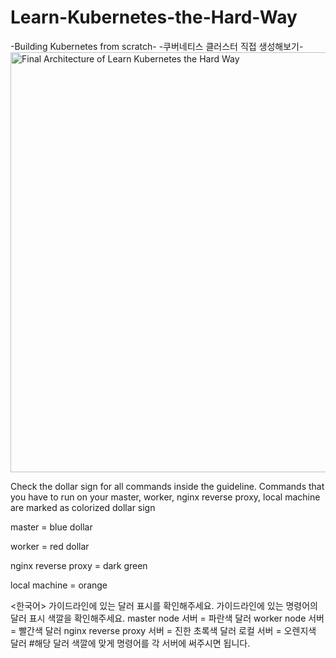 # Learn-Kubernetes-the-Hard-Way
-Building Kubernetes from scratch-
-쿠버네티스 클러스터 직접 생성해보기-
<img width="672" alt="Final Architecture of Learn Kubernetes the Hard Way" src="https://user-images.githubusercontent.com/92728844/204950334-2b117117-5775-4143-b542-981ce7e5aa82.png">


<English>
Check the dollar sign for all commands inside the guideline.
Commands that you have to run on your master, worker, nginx reverse proxy, local machine are marked as colorized dollar sign
  
master = blue dollar
  
worker = red dollar
  
nginx reverse proxy = dark green

local machine = orange

  
<한국어>
가이드라인에 있는 달러 표시를 확인해주세요.
가이드라인에 있는 명령어의 달러 표시 색깔을 확인해주세요.
master node 서버 = 파란색 달러
worker node 서버 = 빨간색 달러
nginx reverse proxy 서버 = 진한 초록색 달러
로컬 서버 = 오렌지색 달러
#해당 달러 색깔에 맞게 명령어를 각 서버에 써주시면 됩니다.

